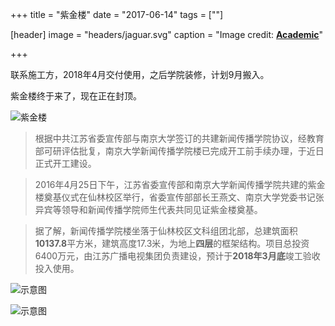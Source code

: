 +++
title =  "紫金楼"
date = "2017-06-14"
tags = [""]

[header]
image = "headers/jaguar.svg"
caption = "Image credit: [**Academic**](https://github.com/gcushen/hugo-academic/)"

+++

联系施工方，2018年4月交付使用，之后学院装修，计划9月搬入。

紫金楼终于来了，现在正在封顶。

<!--more-->

![紫金楼](http://oaf2qt3yk.bkt.clouddn.com/a7bebcfc69fce0b45bb6c304e76ef6f0.png)

> 根据中共江苏省委宣传部与南京大学签订的共建新闻传播学院协议，经教育部可研评估批复，南京大学新闻传播学院楼已完成开工前手续办理，于近日正式开工建设。

> 2016年4月25日下午，江苏省委宣传部和南京大学新闻传播学院共建的紫金楼奠基仪式在仙林校区举行，省委宣传部部长王燕文、南京大学党委书记张异宾等领导和新闻传播学院师生代表共同见证紫金楼奠基。

> 据了解，新闻传播学院楼坐落于仙林校区文科组团北部，总建筑面积**10137.8**平方米，建筑高度17.3米，为地上**四层**的框架结构。项目总投资6400万元，由江苏广播电视集团负责建设，预计于**2018年3月底**竣工验收投入使用。



![示意图](http://oaf2qt3yk.bkt.clouddn.com/fd096961204e0a0039e7e902db0f89ec.png)

![示意图](http://oaf2qt3yk.bkt.clouddn.com/e370fd20ef0c33d7bf17948903164b29.png)
